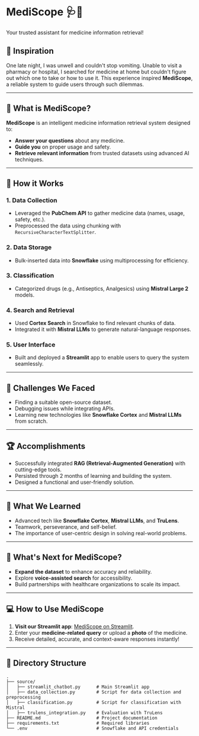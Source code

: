 # MediScope 🩺💊  
Your trusted assistant for medicine information retrieval!  

## 🌟 Inspiration  
One late night, I was unwell and couldn't stop vomiting. Unable to visit a pharmacy or hospital, I searched for medicine at home but couldn't figure out which one to take or how to use it. This experience inspired **MediScope**, a reliable system to guide users through such dilemmas.  

---

## 🤔 What is MediScope?  
**MediScope** is an intelligent medicine information retrieval system designed to:  
- **Answer your questions** about any medicine.  
- **Guide you** on proper usage and safety.  
- **Retrieve relevant information** from trusted datasets using advanced AI techniques.  

---

## 🔧 How it Works  
### 1. Data Collection  
- Leveraged the **PubChem API** to gather medicine data (names, usage, safety, etc.).  
- Preprocessed the data using chunking with `RecursiveCharacterTextSplitter`.  

### 2. Data Storage  
- Bulk-inserted data into **Snowflake** using multiprocessing for efficiency.  

### 3. Classification  
- Categorized drugs (e.g., Antiseptics, Analgesics) using **Mistral Large 2** models.  

### 4. Search and Retrieval  
- Used **Cortex Search** in Snowflake to find relevant chunks of data.  
- Integrated it with **Mistral LLMs** to generate natural-language responses.  

### 5. User Interface  
- Built and deployed a **Streamlit** app to enable users to query the system seamlessly.  

---

## 🚧 Challenges We Faced  
- Finding a suitable open-source dataset.  
- Debugging issues while integrating APIs.  
- Learning new technologies like **Snowflake Cortex** and **Mistral LLMs** from scratch.  

---

## 🏆 Accomplishments  
- Successfully integrated **RAG (Retrieval-Augmented Generation)** with cutting-edge tools.  
- Persisted through 2 months of learning and building the system.  
- Designed a functional and user-friendly solution.  

---

## 📖 What We Learned  
- Advanced tech like **Snowflake Cortex**, **Mistral LLMs**, and **TruLens**.  
- Teamwork, perseverance, and self-belief.  
- The importance of user-centric design in solving real-world problems.  

---

## 🚀 What's Next for MediScope?  
- **Expand the dataset** to enhance accuracy and reliability.  
- Explore **voice-assisted search** for accessibility.  
- Build partnerships with healthcare organizations to scale its impact.  

---

## 💻 How to Use MediScope  
1. **Visit our Streamlit app**: [MediScope on Streamlit](#).  
2. Enter your **medicine-related query** or upload a **photo** of the medicine.  
3. Receive detailed, accurate, and context-aware responses instantly!  

---

## 📂 Directory Structure  
```plaintext
.
├── source/
│   ├── streamlit_chatbot.py      # Main Streamlit app
│   ├── data_collection.py        # Script for data collection and preprocessing
│   ├── classification.py         # Script for classification with Mistral
│   ├── trulens_integration.py    # Evaluation with TruLens
├── README.md                     # Project documentation
├── requirements.txt              # Required libraries
└── .env                          # Snowflake and API credentials
